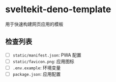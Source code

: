 # sveltekit-deno-template

用于快速构建网页应用的模板

## 检查列表

- [ ] `static/manifest.json`: PWA 配置
- [ ] `static/favicon.png`: 应用图标
- [ ] `.env.example`: 环境变量
- [ ] `package.json`: 应用配置
